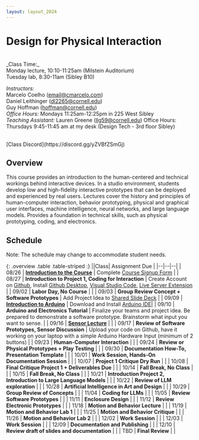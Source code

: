 ```yaml
---
layout: layout_2024
---
```


# Design for Physical Interaction

<br>
_Class Time:_<br>
Monday lecture, 10:10-11:25am (Milstein Auditorium)<br>
Tuesday lab, 8:30-11am (Sibley B10)
<br>

_Instructors:_<br>
Marcelo Coelho (email@cmarcelo.com) <br>
Daniel Leithinger (dl2265@cornell.edu) <br>
Guy Hoffman (hoffman@cornell.edu) <br>
_Office Hours:_ Mondays 11:25am-12:25pm in 225 West Sibley
<br>
_Teaching Assistant:_
Lauren Greene (llg59@cornell.edu) 
Office Hours: Thursdays 9:45-11:45 am at my desk (Design Tech - 3rd floor Sibley)

<br>
[Class Discord](https://discord.gg/yZVBfZSmGj) <br>

## Overview

This course provides an introduction to the human-centered and technical workings behind interactive devices. In a studio environment, students develop low and high-fidelity interactive prototypes that can be deployed and experienced by real users. Lectures cover the history and principles of human-computer interaction, behavior prototyping, physical and graphical user interfaces, machine intelligence, neural networks, and large language models. Provides a foundation in technical skills, such as physical prototyping, coding, and electronics.

## Schedule

Note: The schedule may change to accommodate student needs.

{: .overview .table .table-striped :}
||Class| Assignment Due |
|--|--|--|
| 08/26 | **[Introduction to the Course](https://docs.google.com/presentation/d/1ZTG53sUKXACfSIj7Zp71ydn2wSpk5urqkSMYfDW2lRY/pub?start=false&loop=false&delayms=60000)** | Complete [Course Signup Form](https://forms.gle/VwFWdcDoEJ7FAkKF8) |
| 08/27 | **Introduction to Project 1, Coding for Interaction** | Create Account on [Github](https://www.github.com), Install [Github Desktop](https://desktop.github.com/download/), [Visual Studio Code](https://code.visualstudio.com/), [Live Server Extension](https://marketplace.visualstudio.com/items?itemName=ritwickdey.LiveServer) |
| 09/02 | **Labor Day, No Course** | |
| 09/03 | **Group Review Concept + Software Prototypes** | Add Project Idea to [Shared Slide Deck](https://docs.google.com/presentation/d/1nPA-pEm2d8oMHKwnvGtVtrBMm9XHkcXSTPuNbsq3EDE/edit?usp=sharing) |
| 09/09 | **[Introduction to Arduino](https://docs.google.com/presentation/d/1-upq__piHs2nBALpfcCTWOotfzjlqjRjmOKbiOG6b6w/edit?usp=sharing)** | Download and Install [Arduino IDE](https://www.arduino.cc)|
| 09/10 | **Arduino and Electronics Tutorial** | Finalize your teams and project idea. Be prepared to demonstrate a software prototype. Brainstorm what input you want to sense. |
| 09/16 | **[Sensor Lecture](https://docs.google.com/presentation/d/1-upq__piHs2nBALpfcCTWOotfzjlqjRjmOKbiOG6b6w/edit?usp=sharing)** | |
| 09/17 | **Review of Software Prototypes, Sensor Discussion** | Upload your code on Github, have it working on your laptop with a simple Arduino Hardware Input (minimum of 2 buttons) |
| 09/23 | **Human-Computer Interaction** | |
| 09/24 | **Review or Physical Prototypes + Play Testing** | |
| 09/30 | **Documentation How-To, Presentation Template** | |
| 10/01 | **Work Session, Hands-On Documentation Session** | |
| 10/07 | **Project 1 Critique Dry Run** | |
| 10/08 | **Final Critique Project 1 + Deliverables Due** | |
| 10/14 | **Fall Break, No Class** | |
| 10/15 | **Fall Break, No Class** | |
| 10/21 | **Introduction Project 2, Introduction to Large Language Models** | |
| 10/22 | **Review of LLM exploration** | |
| 10/28 | **Artificial Intelligence in Art and Design** | |
| 10/29 | **Group Review of Concepts** | |
| 11/04 | **Coding for LLMs** | |
| 11/05 | **Review Software Prototypes** | |
| 11/11 | **Enclosure Design** | |
| 11/12 | **Review Electronic Prototypes** | |
| 11/18 | **Motion and Behavior Lecture** | |
| 11/19 | **Motion and Behavior Lab 1** | |
| 11/25 | **Motion and Behavior Critique** | |
| 11/26 | **Motion and Behavior Lab 2** | |
| 12/02 | **Work Session** | |
| 12/03 | **Work Session** | |
| 12/09 | **Documentation and Publishing** | |
| 12/10 | **Review draft of slides and documentation** | |
| TBD | **Final Review** | |
